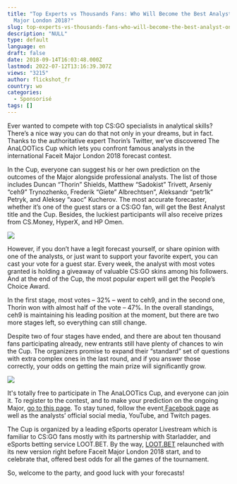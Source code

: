 ```yaml
---
title: "Top Experts vs Thousands Fans: Who Will Become the Best Analyst on Faceit
  Major London 2018?"
slug: top-experts-vs-thousands-fans-who-will-become-the-best-analyst-on-faceit-major-london-2018
description: "NULL"
type: default
language: en
draft: false
date: 2018-09-14T16:03:48.000Z
lastmod: 2022-07-12T13:16:39.307Z
views: "3215"
author: flickshot_fr
country: wo
categories:
  - Sponsorisé
tags: []
---
```

Ever wanted to compete with top CS:GO specialists in analytical skills? There’s a nice way you can do that not only in your dreams, but in fact. Thanks to the authoritative expert Thorin’s Twitter, we’ve discovered The AnaLOOTics Cup which lets you confront famous analysts in the international Faceit Major London 2018 forecast contest.

In the Cup, everyone can suggest his or her own prediction on the outcomes of the Major alongside professional analysts. The list of those includes Duncan “Thorin” Shields, Matthew “Sadokist” Trivett, Arseniy “ceh9” Trynozhenko, Frederik “Giete” Albrechtsen”, Aleksandr “petr1k” Petryk, and Aleksey “xaoc” Kucherov. The most accurate forecaster, whether it’s one of the guest stars or a CS:GO fan, will get the Best Analyst title and the Cup. Besides, the luckiest participants will also receive prizes from CS.Money, HyperX, and HP Omen.

![](/images/articles/5b9bbfea4d5de/images/6hSVVrQe4K94LizygM7xb3saEZcviQ8LGgAIJ5YT.png)

However, if you don’t have a legit forecast yourself, or share opinion with one of the analysts, or just want to support your favorite expert, you can cast your vote for a guest star. Every week, the analyst with most votes granted is holding a giveaway of valuable CS:GO skins among his followers. And at the end of the Cup, the most popular expert will get the People’s Choice Award.

In the first stage, most votes – 32% – went to ceh9, and in the second one, Thorin won with almost half of the vote – 47%. In the overall standings, ceh9 is maintaining his leading position at the moment, but there are two more stages left, so everything can still change.

Despite two of four stages have ended, and there are about ten thousand fans participating already, new entrants still have plenty of chances to win the Cup. The organizers promise to expand their “standard” set of questions with extra complex ones in the last round, and if you answer those correctly, your odds on getting the main prize will significantly grow.

![](/images/articles/5b9bbfea4d5de/images/wpfvociA3DHwX6sdZF4dMTrmTB1dloxRwfnOy46c.png)

It's totally free to participate in The AnaLOOTics Cup, and everyone can join it. To register to the contest, and to make your prediction on the ongoing Major, [go to this page](http://freeloot.bet/cup/en). To stay tuned, follow the event[ Facebook page](https://www.facebook.com/Analootics-CUP-531156567325135) as well as the analysts’ official social media, YouTube, and Twitch pages.

The Cup is organized by a leading eSports operator Livestream which is familiar to CS:GO fans mostly with its partnership with Starladder, and eSports betting service LOOT.BET. By the way, [LOOT.BET](https://LOOT.BET) relaunched with its new version right before Faceit Major London 2018 start, and to celebrate that, offered best odds for all the games of the tournament.

So, welcome to the party, and good luck with your forecasts!
